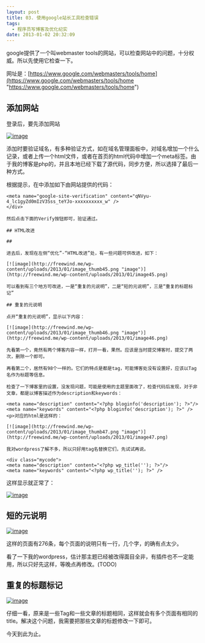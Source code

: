 ```yaml
---
layout: post
title: 03. 使用google站长工具检查错误
tags:
  - 程序员写博客及优化纪实
date: 2013-01-02 20:32:09
---
```


google提供了一个叫webmaster tools的网站，可以检查网站中的问题，十分权威。所以先使用它检查一下。

网址是：[https://www.google.com/webmasters/tools/home](https://www.google.com/webmasters/tools/home "https://www.google.com/webmasters/tools/home")

## 添加网站

登录后，要先添加网站

[![image](http://freewind.me/wp-content/uploads/2013/01/image_thumb44.png "image")](http://freewind.me/wp-content/uploads/2013/01/image44.png)

添加时要验证域名，有多种验证方式，如在域名管理面板中，对域名增加一个什么记录，或者上传一个html文件，或者在首页的html代码中增加一个meta标签。由于我的博客是php的，并且本地已经下载了源代码，同步方便，所以选择了最后一种方式。

根据提示，在<head>中添加如下由网站提供的代码：

<div class="mycode">

    <meta name="google-site-verification" content="qNVyu-4_lc1gyZd0mIzV3Sss_teYJo-xxxxxxxxxx_w" />
    </div>

    然后点击下面的Verify按钮即可，验证通过。

    ## HTML改进

    ## 

    进去后，发现在左侧“优化”-“HTML改进”处，有一些问题可供改进，如下：

    [![image](http://freewind.me/wp-content/uploads/2013/01/image_thumb45.png "image")](http://freewind.me/wp-content/uploads/2013/01/image45.png)

    可以看到有三个地方可改进，一是“重复的元说明”，二是“短的元说明”，三是“重复的标题标记”

    ## 重复的元说明

    点开“重复的元说明”，显示以下内容：

    [![image](http://freewind.me/wp-content/uploads/2013/01/image_thumb46.png "image")](http://freewind.me/wp-content/uploads/2013/01/image46.png)

    先看第一个，竟然有两个博客内容一样，打开一看，果然。应该是当时提交博客时，提交了两次，删除一个即可。

    再看第二个，居然有98个一样的。它们的特点是都是tag，可能博客处没有设置好，应该以Tag名作为标题等信息。

    检查了一下博客里的设置，没发现问题，可能是使用的主题里面改了，检查代码后发现，对于非文章，都是以博客描述作为description和keywords：

    <meta name="description" content="<?php bloginfo('description'); ?>"/>
    <meta name="keywords" content="<?php bloginfo('description'); ?>" />
    <p>对应的html是这样的：

    [![image](http://freewind.me/wp-content/uploads/2013/01/image_thumb47.png "image")](http://freewind.me/wp-content/uploads/2013/01/image47.png)

    我对wordpress了解不多，所以只好用tag名替换它们，先试试再说。

    <div class="mycode">
    <meta name="description" content="<?php wp_title(''); ?>"/>
    <meta name="keywords" content="<?php wp_title(''); ?>" />

</div>

这样显示就正常了：

[![image](http://freewind.me/wp-content/uploads/2013/01/image_thumb48.png "image")](http://freewind.me/wp-content/uploads/2013/01/image48.png)

## 短的元说明

[![image](http://freewind.me/wp-content/uploads/2013/01/image_thumb49.png "image")](http://freewind.me/wp-content/uploads/2013/01/image49.png)

这样的页面有276条，每个页面的说明只有一行，几个字，的确有点太少。

看了一下我的wordpress，估计那主题已经被改得面目全非，有插件也不一定能用，所以只好先这样，等晚点再修改。(TODO)

## 重复的标题标记

[![image](http://freewind.me/wp-content/uploads/2013/01/image_thumb50.png "image")](http://freewind.me/wp-content/uploads/2013/01/image50.png)

仔细一看，原来是一些Tag和一些文章的标题相同，这样就会有多个页面有相同的title。解决这个问题，我需要把那些文章的标题修改一下即可。

今天到此为止。
  